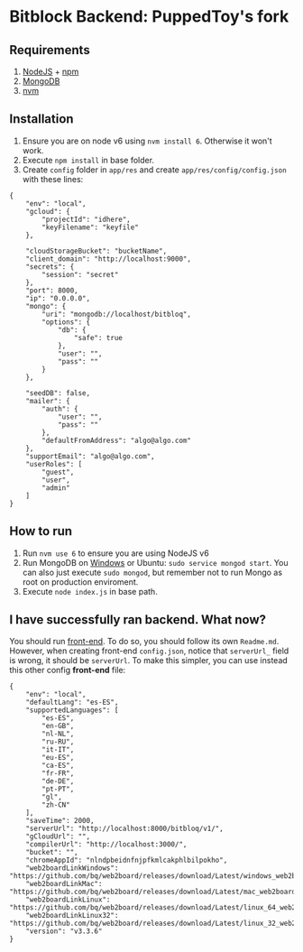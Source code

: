 # Bitblock Backend: PuppedToy's fork

## Requirements

1. [NodeJS](https://nodejs.org/en/download/) + [npm](https://www.npmjs.com/get-npm)
2. [MongoDB](https://www.mongodb.com/download-center)
3. [nvm](https://davidwalsh.name/nvm)

## Installation

1. Ensure you are on node v6 using `nvm install 6`. Otherwise it won't work.
2. Execute `npm install` in base folder. 
3. Create `config` folder in `app/res` and create `app/res/config/config.json` with these lines:

```
{
	"env": "local",
	"gcloud": {
        "projectId": "idhere",
        "keyFilename": "keyfile"
	},

	"cloudStorageBucket": "bucketName",
	"client_domain": "http://localhost:9000",
	"secrets": {
		"session": "secret"
	},
	"port": 8000,
	"ip": "0.0.0.0",
	"mongo": {
		"uri": "mongodb://localhost/bitbloq",
		"options": {
			"db": {
				"safe": true
			},
			"user": "",
			"pass": ""
		}
	},

	"seedDB": false,
	"mailer": {
		"auth": {
			"user": "",
			"pass": ""
		},
		"defaultFromAddress": "algo@algo.com"
	},
	"supportEmail": "algo@algo.com",
	"userRoles": [
		"guest",
		"user",
		"admin"
	]
}
```

## How to run

1. Run `nvm use 6` to ensure you are using NodeJS v6
2. Run MongoDB on [Windows](https://docs.mongodb.com/tutorials/install-mongodb-on-windows/#run-mongodb-community-edition) or Ubuntu: `sudo service mongod start`. You can also just execute `sudo mongod`, but remember not to run Mongo as root on production enviroment.
3. Execute `node index.js` in base path.

## I have successfully ran backend. What now?

You should run [front-end](https://github.com/PuppedToy/bitbloq-frontend). To do so, you should follow its own `Readme.md`. However, when creating front-end `config.json`, notice that `serverUrl_` field is wrong, it should be `serverUrl`. To make this simpler, you can use instead this other config **front-end** file:

```
{
    "env": "local",
    "defaultLang": "es-ES",
    "supportedLanguages": [
        "es-ES",
        "en-GB",
        "nl-NL",
        "ru-RU",
        "it-IT",
        "eu-ES",
        "ca-ES",
        "fr-FR",
        "de-DE",
        "pt-PT",
        "gl",
        "zh-CN"
    ],
    "saveTime": 2000,
    "serverUrl": "http://localhost:8000/bitbloq/v1/",
    "gCloudUrl": "",
    "compilerUrl": "http://localhost:3000/",
    "bucket": "",
    "chromeAppId": "nlndpbeidnfnjpfkmlcakphlbilpokho",
    "web2boardLinkWindows": "https://github.com/bq/web2board/releases/download/Latest/windows_web2board_installer.exe",
    "web2boardLinkMac": "https://github.com/bq/web2board/releases/download/Latest/mac_web2board_installer.pkg",
    "web2boardLinkLinux": "https://github.com/bq/web2board/releases/download/Latest/linux_64_web2board_installer.zip",
    "web2boardLinkLinux32": "https://github.com/bq/web2board/releases/download/Latest/linux_32_web2board_installer.zip",
    "version": "v3.3.6"
}
```
